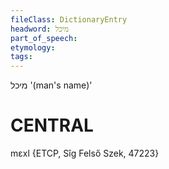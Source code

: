 ```yaml
---
fileClass: DictionaryEntry
headword: מיכל
part_of_speech: 
etymology: 
tags: 
---
```

מיכל
'(man's name)'

CENTRAL
========

mɛxl {ETCP, Sîg Felső Szek, 47223}
